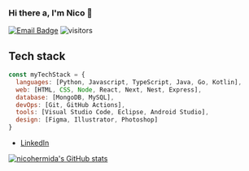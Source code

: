 ### Hi there a, I'm Nico 👋


[![Email Badge](https://img.shields.io/badge/-Email-c14438?style=flat-square&logo=Gmail&logoColor=white&link=mailto:hermida.nicolas101@gmail.com)](mailto:hermida.nicolas101@gmail.com)
![visitors](https://visitor-badge.laobi.icu/badge?page_id=nicohermida01)

## Tech stack

```js
const myTechStack = {
  languages: [Python, Javascript, TypeScript, Java, Go, Kotlin],
  web: [HTML, CSS, Node, React, Next, Nest, Express],
  database: [MongoDB, MySQL],
  devOps: [Git, GitHub Actions],
  tools: [Visual Studio Code, Eclipse, Android Studio],
  design: [Figma, Illustrator, Photoshop]
}
```

- [LinkedIn](https://www.linkedin.com/in/nico-hermida/)

[![nicohermida's GitHub stats](https://github-readme-stats.vercel.app/api?username=nicohermida01&show_icons=true&theme=tokyonight&hide_border=true)](https://github.com/anuraghazra/github-readme-stats)

<!--
**nicohermida01/nicohermida01** is a ✨ _special_ ✨ repository because its `README.md` (this file) appears on your GitHub profile.

Here are some ideas to get you started:

- 🔭 I’m currently working on ...
- 🌱 I’m currently learning ...
- 👯 I’m looking to collaborate on ...
- 🤔 I’m looking for help with ...
- 💬 Ask me about ...
- 📫 How to reach me: ...
- 😄 Pronouns: ...
- ⚡ Fun fact: ...
-->
